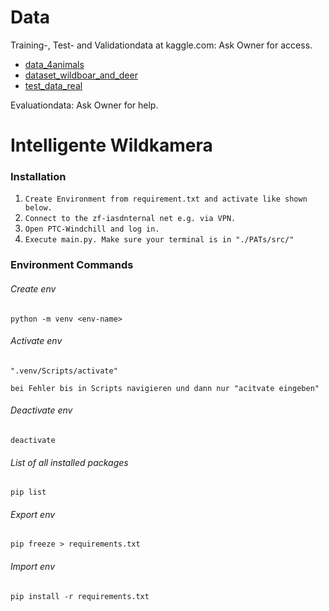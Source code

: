 # Data

Training-, Test- and Validationdata at kaggle.com: Ask Owner for access.

* [data_4animals](https://www.kaggle.com/datasets/nicolasequit/data-4animals)
* [dataset_wildboar_and_deer](https://www.kaggle.com/datasets/nicolasequit/dataset-wildboar-and-deer)
* [test_data_real](https://www.kaggle.com/datasets/nicolasequit/test-data-real)

Evaluationdata: Ask Owner for help.

# Intelligente Wildkamera

### Installation

1. ``Create Environment from requirement.txt and activate like shown below.``
2. ``Connect to the zf-iasdnternal net e.g. via VPN.``
3. ``Open PTC-Windchill and log in.``
4. ``Execute main.py. Make sure your terminal is in "./PATs/src/"``

### Environment Commands

###### Create env

```
python -m venv <env-name> 
```

###### Activate env

```
".venv/Scripts/activate" 

bei Fehler bis in Scripts navigieren und dann nur "acitvate eingeben"
```

###### Deactivate env

```
deactivate
```

###### List of all installed packages

```
pip list
```

###### Export env

```
pip freeze > requirements.txt
```

###### Import env

```
pip install -r requirements.txt
```
